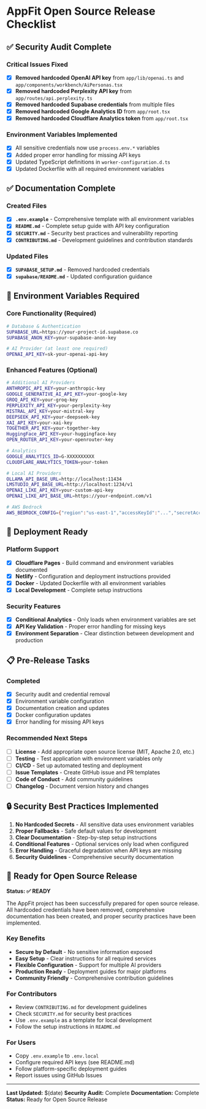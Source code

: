 # AppFit Open Source Release Checklist

## ✅ Security Audit Complete

### **Critical Issues Fixed**
- [x] **Removed hardcoded OpenAI API key** from `app/lib/openai.ts` and `app/components/workbench/AiPersonas.tsx`
- [x] **Removed hardcoded Perplexity API key** from `app/routes/api.perplexity.ts`
- [x] **Removed hardcoded Supabase credentials** from multiple files
- [x] **Removed hardcoded Google Analytics ID** from `app/root.tsx`
- [x] **Removed hardcoded Cloudflare Analytics token** from `app/root.tsx`

### **Environment Variables Implemented**
- [x] All sensitive credentials now use `process.env.*` variables
- [x] Added proper error handling for missing API keys
- [x] Updated TypeScript definitions in `worker-configuration.d.ts`
- [x] Updated Dockerfile with all required environment variables

## ✅ Documentation Complete

### **Created Files**
- [x] **`.env.example`** - Comprehensive template with all environment variables
- [x] **`README.md`** - Complete setup guide with API key configuration
- [x] **`SECURITY.md`** - Security best practices and vulnerability reporting
- [x] **`CONTRIBUTING.md`** - Development guidelines and contribution standards

### **Updated Files**
- [x] **`SUPABASE_SETUP.md`** - Removed hardcoded credentials
- [x] **`supabase/README.md`** - Updated configuration guidance

## 🔧 Environment Variables Required

### **Core Functionality (Required)**
```bash
# Database & Authentication
SUPABASE_URL=https://your-project-id.supabase.co
SUPABASE_ANON_KEY=your-supabase-anon-key

# AI Provider (at least one required)
OPENAI_API_KEY=sk-your-openai-api-key
```

### **Enhanced Features (Optional)**
```bash
# Additional AI Providers
ANTHROPIC_API_KEY=your-anthropic-key
GOOGLE_GENERATIVE_AI_API_KEY=your-google-key
GROQ_API_KEY=your-groq-key
PERPLEXITY_API_KEY=your-perplexity-key
MISTRAL_API_KEY=your-mistral-key
DEEPSEEK_API_KEY=your-deepseek-key
XAI_API_KEY=your-xai-key
TOGETHER_API_KEY=your-together-key
HuggingFace_API_KEY=your-huggingface-key
OPEN_ROUTER_API_KEY=your-openrouter-key

# Analytics
GOOGLE_ANALYTICS_ID=G-XXXXXXXXXX
CLOUDFLARE_ANALYTICS_TOKEN=your-token

# Local AI Providers
OLLAMA_API_BASE_URL=http://localhost:11434
LMSTUDIO_API_BASE_URL=http://localhost:1234/v1
OPENAI_LIKE_API_KEY=your-custom-api-key
OPENAI_LIKE_API_BASE_URL=https://your-endpoint.com/v1

# AWS Bedrock
AWS_BEDROCK_CONFIG={"region":"us-east-1","accessKeyId":"...","secretAccessKey":"..."}
```

## 🚀 Deployment Ready

### **Platform Support**
- [x] **Cloudflare Pages** - Build command and environment variables documented
- [x] **Netlify** - Configuration and deployment instructions provided
- [x] **Docker** - Updated Dockerfile with all environment variables
- [x] **Local Development** - Complete setup instructions

### **Security Features**
- [x] **Conditional Analytics** - Only loads when environment variables are set
- [x] **API Key Validation** - Proper error handling for missing keys
- [x] **Environment Separation** - Clear distinction between development and production

## 📋 Pre-Release Tasks

### **Completed**
- [x] Security audit and credential removal
- [x] Environment variable configuration
- [x] Documentation creation and updates
- [x] Docker configuration updates
- [x] Error handling for missing API keys

### **Recommended Next Steps**
- [ ] **License** - Add appropriate open source license (MIT, Apache 2.0, etc.)
- [ ] **Testing** - Test application with environment variables only
- [ ] **CI/CD** - Set up automated testing and deployment
- [ ] **Issue Templates** - Create GitHub issue and PR templates
- [ ] **Code of Conduct** - Add community guidelines
- [ ] **Changelog** - Document version history and changes

## 🔒 Security Best Practices Implemented

1. **No Hardcoded Secrets** - All sensitive data uses environment variables
2. **Proper Fallbacks** - Safe default values for development
3. **Clear Documentation** - Step-by-step setup instructions
4. **Conditional Features** - Optional services only load when configured
5. **Error Handling** - Graceful degradation when API keys are missing
6. **Security Guidelines** - Comprehensive security documentation

## 🎯 Ready for Open Source Release

**Status: ✅ READY**

The AppFit project has been successfully prepared for open source release. All hardcoded credentials have been removed, comprehensive documentation has been created, and proper security practices have been implemented.

### **Key Benefits**
- **Secure by Default** - No sensitive information exposed
- **Easy Setup** - Clear instructions for all required services
- **Flexible Configuration** - Support for multiple AI providers
- **Production Ready** - Deployment guides for major platforms
- **Community Friendly** - Comprehensive contribution guidelines

### **For Contributors**
- Review `CONTRIBUTING.md` for development guidelines
- Check `SECURITY.md` for security best practices
- Use `.env.example` as a template for local development
- Follow the setup instructions in `README.md`

### **For Users**
- Copy `.env.example` to `.env.local`
- Configure required API keys (see README.md)
- Follow platform-specific deployment guides
- Report issues using GitHub Issues

---

**Last Updated:** $(date)
**Security Audit:** Complete
**Documentation:** Complete
**Status:** Ready for Open Source Release
